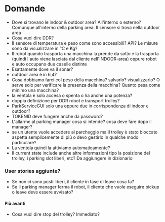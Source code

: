 # Domande
- Dove si trovano le indoor & outdoor area? All'interno o esterno? Comunque all'interno della parking area. Il sensore si trova nella outdoor area
- Cosa vuol dire DDR?
- Il sensore di temperatura e peso come sono accessibili? API? Le misure sono da visualizzare in °C e Kg?
- Il robot quando trasporta una macchina la prende da sotto e la trasporta (quindi l'auto viene lasciata dal cliente 
nell'INDOOR-area) oppure robot e auto occupano due caselle distinte
- Esattamente dove va il sonar?
- outdoor area è in 6,4?
- Cosa dobbiamo farci col peso della macchina? salvarlo? visualizzarlo? O serve solo per verificare la presenza della macchina? Quanto pesa come minimo una macchina?
- la ventola è solo accesa o spenta o ha anche una potenza?
- doppia definizione per DDR robot e transport trolley?
- ParkServiceGUI solo una oppure due in corrispondenza di indoor e outdoor?
- TOKENID deve fungere anche da password?
- L'allarme al parking manager cosa si intende? cosa deve fare dopo il manager?
- se un utente vuole accedere al parcheggio ma il trolley è stato bloccato aspetta semplicemente di più
o devo gestirlo in qualche modo particolare?
- La ventola quindi la attiviamo automaticamente?
- Il current state include anche altre informazioni tipo la posizione del trolley, i parking slot liberi, etc? Da 
aggiungere in dizionario

### User stories aggiunte?
- Se non ci sono posti liberi, il cliente in fase di leave cosa fa?
- Se il parking manager ferma il robot, il cliente che vuole eseguire pickup o leave deve essere avvisato?

#### Più avanti
- Cosa vuol dire stop del trolley? Immediato?